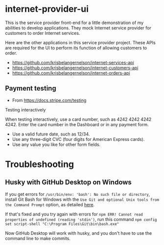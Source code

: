 # internet-provider-ui

This is the service provider front-end for a little demonstration of my abilities to develop applications. They mock Internet service provider for customers to order Internet services.

Here are the other applications in this service provider project. These APIs are required for the UI to perform its function of allowing customers to order.

- https://github.com/krisbelangernelson/internet-services-api
- https://github.com/krisbelangernelson/internet-customers-api
- https://github.com/krisbelangernelson/internet-orders-api


## Payment testing
- From https://docs.stripe.com/testing

Testing interactively

When testing interactively, use a card number, such as 4242 4242 4242 4242. Enter the card number in the Dashboard or in any payment form.

- Use a valid future date, such as 12/34.
- Use any three-digit CVC (four digits for American Express cards).
- Use any value you like for other form fields.

# Troubleshooting

## Husky with GitHub Desktop on Windows

If you get errors for `/usr/bin/env: 'bash': No such file or directory`, install Git Bash for Windows with the `Use Git and optional Unix tools from the Command Prompt` option, as detailed [here](https://github.com/typicode/husky/issues/950).

If that's fixed and you try again with errors for `npm ERR! Cannot read properties of undefined (reading 'stdin')`, run this command `npm config set script-shell "C:\Program Files\Git\bin\bash.exe"`

Now GitHub Desktop will work with husky, and you don't have to use the command line to make commits.
